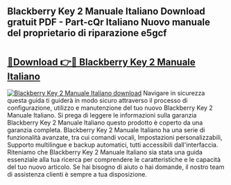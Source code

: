 ## Blackberry Key 2 Manuale Italiano Download gratuit PDF - Part-cQr Italiano Nuovo manuale del proprietario di riparazione e5gcf

# <h2><a href="http://dfgzo1e.blite.top/?on=Blackberry+Key+2+Manuale+Italiano">🔗Download 👉🔴 Blackberry Key 2 Manuale Italiano</a></h2>

[![Blackberry Key 2 Manuale Italiano download](https://i.imgur.com/lujVjoI.png)](http://dfgzo1e.blite.top/?on=Blackberry+Key+2+Manuale+Italiano)
Navigare in sicurezza questa guida ti guiderà in modo sicuro attraverso il processo di configurazione, utilizzo e manutenzione del tuo nuovo Blackberry Key 2 Manuale Italiano. Si prega di leggere le informazioni sulla garanzia Blackberry Key 2 Manuale Italiano questo prodotto è coperto da una garanzia completa. Blackberry Key 2 Manuale Italiano ha una serie di funzionalità avanzate, tra cui comandi vocali, Impostazioni personalizzabili, Supporto multilingue e backup automatici, tutti accessibili dall'interfaccia. Riteniamo che Blackberry Key 2 Manuale Italiano sia stata una guida essenziale alla tua ricerca per comprendere le caratteristiche e le capacità del tuo nuovo articolo. Se hai bisogno di aiuto o hai domande, il nostro team di assistenza clienti è sempre a tua disposizione.
